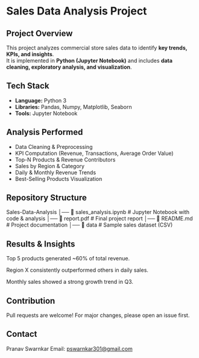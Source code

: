 # Sales Data Analysis Project

## Project Overview
This project analyzes commercial store sales data to identify **key trends, KPIs, and insights**.  
It is implemented in **Python (Jupyter Notebook)** and includes **data cleaning, exploratory analysis, and visualization**.


## Tech Stack
- **Language:** Python 3
- **Libraries:** Pandas, Numpy, Matplotlib, Seaborn
- **Tools:** Jupyter Notebook


## Analysis Performed
- Data Cleaning & Preprocessing
- KPI Computation (Revenue, Transactions, Average Order Value)
- Top-N Products & Revenue Contributors
- Sales by Region & Category
- Daily & Monthly Revenue Trends
- Best-Selling Products Visualization


## Repository Structure
Sales-Data-Analysis
│── 📓 sales_analysis.ipynb # Jupyter Notebook with code & analysis
│── 📄 report.pdf # Final project report
│── 📄 README.md # Project documentation
│── 📂 data # Sample sales dataset (CSV)


## Results & Insights

Top 5 products generated ~60% of total revenue.

Region X consistently outperformed others in daily sales.

Monthly sales showed a strong growth trend in Q3.

## Contribution

Pull requests are welcome! For major changes, please open an issue first.

## Contact

 Pranav Swarnkar
 Email: pswarnkar301@gmail.com
